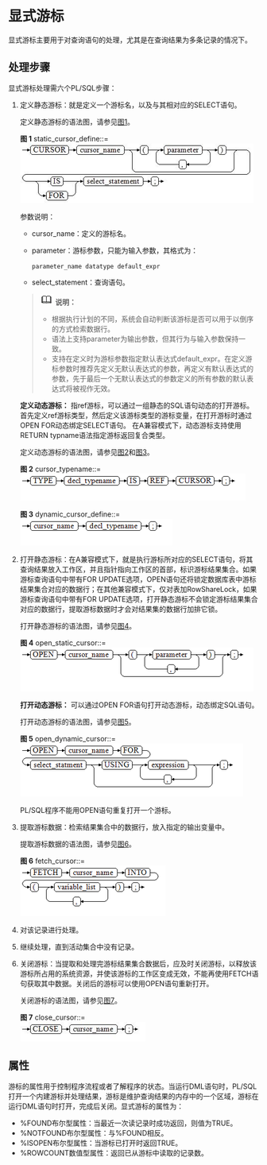 # 显式游标

显式游标主要用于对查询语句的处理，尤其是在查询结果为多条记录的情况下。

## 处理步骤<a name="zh-cn_topic_0237122244_zh-cn_topic_0059778930_sc5b784c0452149129c10634ecba2baa7"></a>

显式游标处理需六个PL/SQL步骤：

1. 定义静态游标：就是定义一个游标名，以及与其相对应的SELECT语句。

   定义静态游标的语法图，请参见[图1](#zh-cn_topic_0237122244_zh-cn_topic_0059778930_f3cd97ed9f2474aa785f5626e468a75de)。

   **图 1**  static\_cursor\_define::=<a name="zh-cn_topic_0237122244_zh-cn_topic_0059778930_f3cd97ed9f2474aa785f5626e468a75de"></a>  
   ![](figures/static_cursor_define.jpg "static_cursor_define")

   参数说明：

   -   cursor\_name：定义的游标名。
   -   parameter：游标参数，只能为输入参数，其格式为：

       ```
       parameter_name datatype default_expr
       ```

   -   select\_statement：查询语句。

   >![](public_sys-resources/icon-note.png) **说明：**   
   >
   >+ 根据执行计划的不同，系统会自动判断该游标是否可以用于以倒序的方式检索数据行。  
   >+ 语法上支持parameter为输出参数，但其行为与输入参数保持一致。
   >+ 支持在定义时为游标参数指定默认表达式default_expr。在定义游标参数时推荐先定义无默认表达式的参数，再定义有默认表达式的参数，先于最后一个无默认表达式的参数定义的所有参数的默认表达式将被视作无效。

   **定义动态游标：** 指ref游标，可以通过一组静态的SQL语句动态的打开游标。首先定义ref游标类型，然后定义该游标类型的游标变量，在打开游标时通过OPEN FOR动态绑定SELECT语句。
   在A兼容模式下，动态游标支持使用RETURN typname语法指定游标返回复合类型。

   定义动态游标的语法图，请参见[图2](#zh-cn_topic_0237122244_zh-cn_topic_0059778930_f1579c1867b984124b10da33d032a55b0)和[图3](#zh-cn_topic_0237122244_zh-cn_topic_0059778930_fceaf870eaa73494496e8a65e7afc8cec)。

   **图 2**  cursor\_typename::=<a name="zh-cn_topic_0237122244_zh-cn_topic_0059778930_f1579c1867b984124b10da33d032a55b0"></a>  
   ![](figures/cursor_typename.png "cursor_typename")

   **图 3**  dynamic\_cursor\_define::=<a name="zh-cn_topic_0237122244_zh-cn_topic_0059778930_fceaf870eaa73494496e8a65e7afc8cec"></a>  
   ![](figures/dynamic_cursor_define.png "dynamic_cursor_define")

2.  打开静态游标：在A兼容模式下，就是执行游标所对应的SELECT语句，将其查询结果放入工作区，并且指针指向工作区的首部，标识游标结果集合。如果游标查询语句中带有FOR UPDATE选项，OPEN语句还将锁定数据库表中游标结果集合对应的数据行；在其他兼容模式下，仅对表加RowShareLock，如果游标查询语句中带有FOR UPDATE选项，打开静态游标不会锁定游标结果集合对应的数据行，提取游标数据时才会对结果集的数据行加排它锁。

    打开静态游标的语法图，请参见[图4](#zh-cn_topic_0237122244_zh-cn_topic_0059778930_fac5b397fa6184f35a416626255a9280d)。

    **图 4**  open\_static\_cursor::=<a name="zh-cn_topic_0237122244_zh-cn_topic_0059778930_fac5b397fa6184f35a416626255a9280d"></a>  
    ![](figures/open_static_cursor.png "open_static_cursor")

    **打开动态游标：** 可以通过OPEN FOR语句打开动态游标，动态绑定SQL语句。

    打开动态游标的语法图，请参见[图5](#zh-cn_topic_0237122244_zh-cn_topic_0059778930_f8e95270034c744b3bec53bd78cf56a22)。

    **图 5**  open\_dynamic\_cursor::=<a name="zh-cn_topic_0237122244_zh-cn_topic_0059778930_f8e95270034c744b3bec53bd78cf56a22"></a>  
    ![](figures/open_dynamic_cursor.png "open_dynamic_cursor")

    PL/SQL程序不能用OPEN语句重复打开一个游标。

3.  提取游标数据：检索结果集合中的数据行，放入指定的输出变量中。

    提取游标数据的语法图，请参见[图6](#zh-cn_topic_0237122244_zh-cn_topic_0059778930_f0759ffa7118d4c4481c0f0fd9a600351)。

    **图 6**  fetch\_cursor::=<a name="zh-cn_topic_0237122244_zh-cn_topic_0059778930_f0759ffa7118d4c4481c0f0fd9a600351"></a>  
    ![](figures/fetch_cursor.png "fetch_cursor")

4.  对该记录进行处理。
5.  继续处理，直到活动集合中没有记录。
6.  关闭游标：当提取和处理完游标结果集合数据后，应及时关闭游标，以释放该游标所占用的系统资源，并使该游标的工作区变成无效，不能再使用FETCH语句获取其中数据。关闭后的游标可以使用OPEN语句重新打开。

    关闭游标的语法图，请参见[图7](#zh-cn_topic_0237122244_zh-cn_topic_0059778930_fdd13133c237949828f65e55cb3ec2f5b)。

    **图 7**  close\_cursor::=<a name="zh-cn_topic_0237122244_zh-cn_topic_0059778930_fdd13133c237949828f65e55cb3ec2f5b"></a>  
    ![](figures/close_cursor.jpg "close_cursor")


## 属性<a name="zh-cn_topic_0237122244_zh-cn_topic_0059778930_s1bdd24dd1cbd463db67fcb2eb8a5dfbd"></a>

游标的属性用于控制程序流程或者了解程序的状态。当运行DML语句时，PL/SQL打开一个内建游标并处理结果，游标是维护查询结果的内存中的一个区域，游标在运行DML语句时打开，完成后关闭。显式游标的属性为：

-   %FOUND布尔型属性：当最近一次读记录时成功返回，则值为TRUE。
-   %NOTFOUND布尔型属性：与%FOUND相反。
-   %ISOPEN布尔型属性：当游标已打开时返回TRUE。
-   %ROWCOUNT数值型属性：返回已从游标中读取的记录数。

